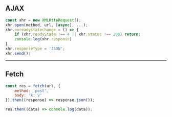 <!--
 * @Author: “chapaofan-zy” “1095004630@qq.com”
 * @Date: 2023-06-08 14:48:14
 * @LastEditors: “chapaofan-zy” “1095004630@qq.com”
 * @LastEditTime: 2023-07-26 18:43:51
 * @Description: 茶泡饭的完美代码
-->

## AJAX

```js
const xhr = new XMLHttpRequest();
xhr.open(method, url, [async], ...);
xhr.onreadystatechange = () => {
    if (xhr.readyState !== 4 || xhr.status !== 200) return;
    console.log(xhr.response)
}
xhr.responseType = 'JSON';
xhr.send();
```

---

## Fetch

```js
const res = fetch(url, {
    method: 'post',
    body: 'k: v'
}).then((response) => response.json());

res.then((data) => console.log(data));
```